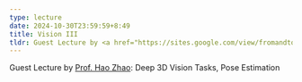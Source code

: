 ```yaml
---
type: lecture
date: 2024-10-30T23:59:59+8:49
title: Vision III 
tldr: Guest Lecture by <a href="https://sites.google.com/view/fromandto">Dr. Hao Zhao</a>
---
```

Guest Lecture by <a href="https://sites.google.com/view/fromandto">Prof. Hao Zhao</a>:
Deep 3D Vision Tasks, Pose Estimation